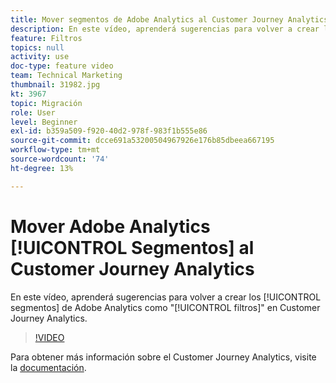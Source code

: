 ```yaml
---
title: Mover segmentos de Adobe Analytics al Customer Journey Analytics
description: En este vídeo, aprenderá sugerencias para volver a crear los segmentos de Adobe Analytics como "filtros" en Customer Journey Analytics.
feature: Filtros
topics: null
activity: use
doc-type: feature video
team: Technical Marketing
thumbnail: 31982.jpg
kt: 3967
topic: Migración
role: User
level: Beginner
exl-id: b359a509-f920-40d2-978f-983f1b555e86
source-git-commit: dcce691a53200504967926e176b85dbeea667195
workflow-type: tm+mt
source-wordcount: '74'
ht-degree: 13%

---
```


# Mover Adobe Analytics [!UICONTROL Segmentos] al Customer Journey Analytics

En este vídeo, aprenderá sugerencias para volver a crear los [!UICONTROL segmentos] de Adobe Analytics como &quot;[!UICONTROL filtros]&quot; en Customer Journey Analytics.

>[!VIDEO](https://video.tv.adobe.com/v/31982/?quality=12)

Para obtener más información sobre el Customer Journey Analytics, visite la [documentación](https://docs.adobe.com/content/help/es-ES/analytics-platform/using/cja-landing.html).
